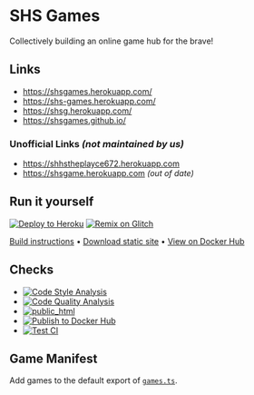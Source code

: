 # SHS Games
Collectively building an online game hub for the brave!

## Links
* https://shsgames.herokuapp.com/
* https://shs-games.herokuapp.com/
* https://shsg.herokuapp.com/
* https://shsgames.github.io/

### Unofficial Links *(not maintained by us)*
* https://shhstheplayce672.herokuapp.com
* https://shsgame.herokuapp.com *(out of date)*

## Run it yourself
[![Deploy to Heroku](https://www.herokucdn.com/deploy/button.svg)](https://heroku.com/deploy)
[![Remix on Glitch](https://cdn.glitch.com/2703baf2-b643-4da7-ab91-7ee2a2d00b5b%2Fremix-button.svg)](https://glitch.com/edit/#!/import/github/SHSGames/shsgames.github.io)

[Build instructions](https://github.com/SHSGames/shsgames.github.io/blob/master/BUILDING.md) • [Download static site](https://github.com/SHSGames/shsgames.github.io/archive/refs/heads/public_html.zip) • [View on Docker Hub](https://hub.docker.com/r/shsgames/shsgames)

## Checks
* [![Code Style Analysis](https://github.com/SHSGames/shsgames.github.io/actions/workflows/code-style-analysis.yml/badge.svg)](https://github.com/SHSGames/shsgames.github.io/actions/workflows/code-style-analysis.yml)
* [![Code Quality Analysis](https://github.com/SHSGames/shsgames.github.io/actions/workflows/code-quality-analysis.yml/badge.svg)](https://github.com/SHSGames/shsgames.github.io/actions/workflows/code-quality-analysis.yml)
* [![public_html](https://github.com/SHSGames/shsgames.github.io/actions/workflows/public-html.yml/badge.svg)](https://github.com/SHSGames/shsgames.github.io/actions/workflows/public-html.yml)
* [![Publish to Docker Hub](https://github.com/SHSGames/shsgames.github.io/actions/workflows/docker.yml/badge.svg)](https://github.com/SHSGames/shsgames.github.io/actions/workflows/docker.yml)
* [![Test CI](https://github.com/SHSGames/shsgames.github.io/actions/workflows/test-ci.yml/badge.svg)](https://github.com/SHSGames/shsgames.github.io/actions/workflows/test-ci.yml)

## Game Manifest
Add games to the default export of [`games.ts`](./web/games.ts).
